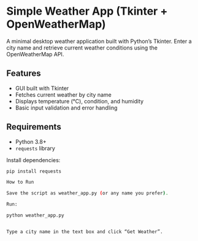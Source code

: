 # Simple Weather App (Tkinter + OpenWeatherMap)

A minimal desktop weather application built with Python’s Tkinter. Enter a city name and retrieve current weather conditions using the OpenWeatherMap API.

## Features
- GUI built with Tkinter
- Fetches current weather by city name
- Displays temperature (°C), condition, and humidity
- Basic input validation and error handling

## Requirements
- Python 3.8+
- `requests` library

Install dependencies:
```bash
pip install requests

How to Run

Save the script as weather_app.py (or any name you prefer).

Run:

python weather_app.py


Type a city name in the text box and click “Get Weather”.
